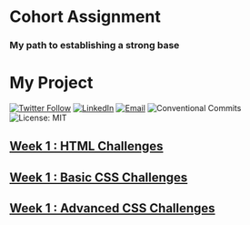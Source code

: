 # Cohort Assignment

### My path to establishing a strong base

# My Project

[![Twitter Follow](https://img.shields.io/twitter/follow/GarvitRakhechaa?style=social)](https://x.com/GarvitRakhechaa)
[![LinkedIn](https://img.shields.io/badge/LinkedIn-Connect-blue?style=flat&logo=linkedin)](www.linkedin.com/in/garvit-rakhecha/)
[![Email](https://img.shields.io/badge/Email-Contact-red?style=flat&logo=gmail)](mailto:garvitrakhecha786@gmail.com)
![Conventional Commits](https://img.shields.io/badge/Conventional%20Commits-1.0.0-yellow.svg?style=flat&logo=git)
![License: MIT](https://img.shields.io/badge/License-MIT-green.svg)

## [Week 1 : HTML Challenges](./Assignments/Week%200/)
## [Week 1 : Basic CSS Challenges](./Assignments/Week%201/)
## [Week 1 : Advanced CSS Challenges](./Assignments/Week%202/)
